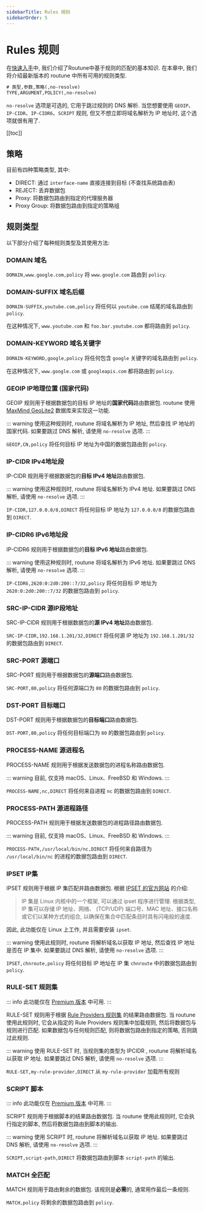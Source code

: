 ```yaml
---
sidebarTitle: Rules 规则
sidebarOrder: 5
---
```


# Rules 规则

在[快速入手](/zh_CN/configuration/getting-started)中, 我们介绍了Routune中基于规则的匹配的基本知识. 在本章中, 我们将介绍最新版本的 routune 中所有可用的规则类型.

```txt
# 类型,参数,策略(,no-resolve)
TYPE,ARGUMENT,POLICY(,no-resolve)
```

`no-resolve` 选项是可选的, 它用于跳过规则的 DNS 解析. 当您想要使用 `GEOIP`、`IP-CIDR`、`IP-CIDR6`、`SCRIPT` 规则, 但又不想立即将域名解析为 IP 地址时, 这个选项就很有用了.

[[toc]]

## 策略

目前有四种策略类型, 其中:

- DIRECT: 通过 `interface-name` 直接连接到目标 (不查找系统路由表)
- REJECT: 丢弃数据包
- Proxy: 将数据包路由到指定的代理服务器
- Proxy Group: 将数据包路由到指定的策略组

## 规则类型

以下部分介绍了每种规则类型及其使用方法:

### DOMAIN 域名

`DOMAIN,www.google.com,policy` 将 `www.google.com` 路由到 `policy`.

### DOMAIN-SUFFIX 域名后缀

`DOMAIN-SUFFIX,youtube.com,policy` 将任何以 `youtube.com` 结尾的域名路由到 `policy`.

在这种情况下, `www.youtube.com` 和 `foo.bar.youtube.com` 都将路由到 `policy`.

### DOMAIN-KEYWORD 域名关键字

`DOMAIN-KEYWORD,google,policy` 将任何包含 `google` 关键字的域名路由到 `policy`.

在这种情况下, `www.google.com` 或 `googleapis.com` 都将路由到 `policy`.

### GEOIP IP地理位置 (国家代码)

GEOIP 规则用于根据数据包的目标 IP 地址的**国家代码**路由数据包. routune 使用 [MaxMind GeoLite2](https://dev.maxmind.com/geoip/geoip2/geolite2/) 数据库来实现这一功能.

::: warning
使用这种规则时, routune 将域名解析为 IP 地址, 然后查找 IP 地址的国家代码.
如果要跳过 DNS 解析, 请使用 `no-resolve` 选项.
:::

`GEOIP,CN,policy` 将任何目标 IP 地址为中国的数据包路由到 `policy`.

### IP-CIDR IPv4地址段

IP-CIDR 规则用于根据数据包的**目标 IPv4 地址**路由数据包.

::: warning
使用这种规则时, routune 将域名解析为 IPv4 地址.
如果要跳过 DNS 解析, 请使用 `no-resolve` 选项.
:::

`IP-CIDR,127.0.0.0/8,DIRECT` 将任何目标 IP 地址为 `127.0.0.0/8` 的数据包路由到 `DIRECT`.

### IP-CIDR6 IPv6地址段

IP-CIDR6 规则用于根据数据包的**目标 IPv6 地址**路由数据包.

::: warning
使用这种规则时, routune 将域名解析为 IPv6 地址.
如果要跳过 DNS 解析, 请使用 `no-resolve` 选项.
:::

`IP-CIDR6,2620:0:2d0:200::7/32,policy` 将任何目标 IP 地址为 `2620:0:2d0:200::7/32` 的数据包路由到 `policy`.

### SRC-IP-CIDR 源IP段地址

SRC-IP-CIDR 规则用于根据数据包的**源 IPv4 地址**路由数据包.

`SRC-IP-CIDR,192.168.1.201/32,DIRECT` 将任何源 IP 地址为 `192.168.1.201/32` 的数据包路由到 `DIRECT`.

### SRC-PORT 源端口

SRC-PORT 规则用于根据数据包的**源端口**路由数据包.

`SRC-PORT,80,policy` 将任何源端口为 `80` 的数据包路由到 `policy`.

### DST-PORT 目标端口

DST-PORT 规则用于根据数据包的**目标端口**路由数据包.

`DST-PORT,80,policy` 将任何目标端口为 `80` 的数据包路由到 `policy`.

### PROCESS-NAME 源进程名

PROCESS-NAME 规则用于根据发送数据包的进程名称路由数据包.

::: warning
目前, 仅支持 macOS、Linux、FreeBSD 和 Windows.
:::

`PROCESS-NAME,nc,DIRECT` 将任何来自进程 `nc` 的数据包路由到 `DIRECT`.

### PROCESS-PATH 源进程路径

PROCESS-PATH 规则用于根据发送数据包的进程路径路由数据包.

::: warning
目前, 仅支持 macOS、Linux、FreeBSD 和 Windows.
:::

`PROCESS-PATH,/usr/local/bin/nc,DIRECT` 将任何来自路径为 `/usr/local/bin/nc` 的进程的数据包路由到 `DIRECT`.

### IPSET IP集

IPSET 规则用于根据 IP 集匹配并路由数据包. 根据 [IPSET 的官方网站](https://ipset.netfilter.org/) 的介绍:

> IP 集是 Linux 内核中的一个框架, 可以通过 ipset 程序进行管理. 根据类型, IP 集可以存储 IP 地址、网络、 (TCP/UDP) 端口号、MAC 地址、接口名称或它们以某种方式的组合, 以确保在集合中匹配条目时具有闪电般的速度.

因此, 此功能仅在 Linux 上工作, 并且需要安装 `ipset`.

::: warning
使用此规则时, routune 将解析域名以获取 IP 地址, 然后查找 IP 地址是否在 IP 集中.
如果要跳过 DNS 解析, 请使用 `no-resolve` 选项.
:::

`IPSET,chnroute,policy` 将任何目标 IP 地址在 IP 集 `chnroute` 中的数据包路由到 `policy`.

### RULE-SET 规则集

::: info
此功能仅在 [Premium 版本](/zh_CN/premium/introduction) 中可用.
:::

RULE-SET 规则用于根据 [Rule Providers 规则集](/zh_CN/premium/rule-providers) 的结果路由数据包. 当 routune 使用此规则时, 它会从指定的 Rule Providers 规则集中加载规则, 然后将数据包与规则进行匹配. 如果数据包与任何规则匹配, 则将数据包路由到指定的策略, 否则跳过此规则.

::: warning
使用 RULE-SET 时, 当规则集的类型为 IPCIDR , routune 将解析域名以获取 IP 地址.
如果要跳过 DNS 解析, 请使用 `no-resolve` 选项.
:::

`RULE-SET,my-rule-provider,DIRECT` 从 `my-rule-provider` 加载所有规则

### SCRIPT 脚本

::: info
此功能仅在 [Premium 版本](/zh_CN/premium/introduction) 中可用.
:::

SCRIPT 规则用于根据脚本的结果路由数据包. 当 routune 使用此规则时, 它会执行指定的脚本, 然后将数据包路由到脚本的输出.

::: warning
使用 SCRIPT 时, routune 将解析域名以获取 IP 地址.
如果要跳过 DNS 解析, 请使用 `no-resolve` 选项.
:::

`SCRIPT,script-path,DIRECT` 将数据包路由到脚本 `script-path` 的输出.

### MATCH 全匹配

MATCH 规则用于路由剩余的数据包. 该规则是**必需**的, 通常用作最后一条规则.

`MATCH,policy` 将剩余的数据包路由到 `policy`.
